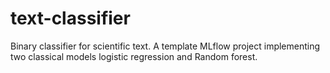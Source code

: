 # text-classifier
Binary classifier for scientific text. A template MLflow project implementing two classical models logistic regression and Random forest. 
